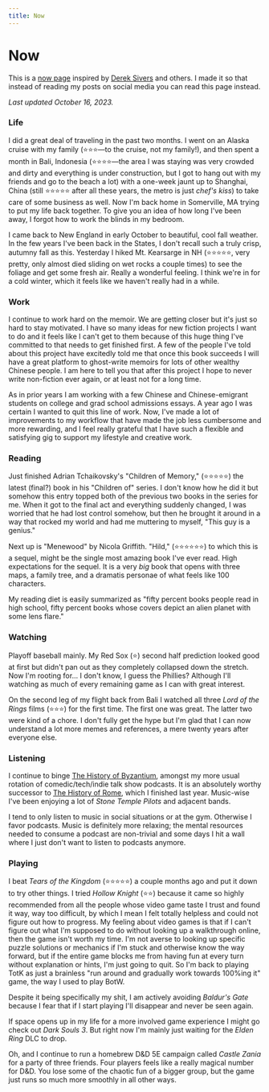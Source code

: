```yaml
---
title: Now
---
```

# Now

This is a [now page](https://nownownow.com/about) inspired by [Derek Sivers](https://sive.rs/nowff) and others. I made it so that instead of reading my posts on social media you can read this page instead.

*Last updated October 16, 2023.*

### Life

I did a great deal of traveling in the past two months. I went on an Alaska cruise with my family (⭐️⭐️⭐️—to the cruise, not my family!), and then spent a month in Bali, Indonesia (⭐️⭐️⭐️⭐️—the area I was staying was very crowded and dirty and everything is under construction, but I got to hang out with my friends and go to the beach a lot) with a one-week jaunt up to Shanghai, China (still ⭐️⭐️⭐️⭐️⭐️ after all these years, the metro is just *chef's kiss*) to take care of some business as well. Now I'm back home in Somerville, MA trying to put my life back together. To give you an idea of how long I've been away, I forgot how to work the blinds in my bedroom.

I came back to New England in early October to beautiful, cool fall weather. In the few years I've been back in the States, I don't recall such a truly crisp, autumny fall as this. Yesterday I hiked Mt. Kearsarge in NH (⭐️⭐️⭐️⭐️⭐️, very pretty, only almost died sliding on wet rocks a couple times) to see the foliage and get some fresh air. Really a wonderful feeling. I think we're in for a cold winter, which it feels like we haven't really had in a while.

### Work

I continue to work hard on the memoir. We are getting closer but it's just so hard to stay motivated. I have so many ideas for new fiction projects I want to do and it feels like I can't get to them because of this huge thing I've committed to that needs to get finished first. A few of the people I've told about this project have excitedly told me that once this book succeeds I will have a great platform to ghost-write memoirs for lots of other wealthy Chinese people. I am here to tell you that after this project I hope to never write non-fiction ever again, or at least not for a long time.

As in prior years I am working with a few Chinese and Chinese-emigrant students on college and grad school admissions essays. A year ago I was certain I wanted to quit this line of work. Now, I've made a lot of improvements to my workflow that have made the job less cumbersome and more rewarding, and I feel really grateful that I have such a flexible and satisfying gig to support my lifestyle and creative work.

### Reading

Just finished Adrian Tchaikovsky's "Children of Memory," (⭐️⭐️⭐️⭐️⭐️) the latest (final?) book in his "Children of" series. I don't know how he did it but somehow this entry topped both of the previous two books in the series for me. When it got to the final act and everything suddenly changed, I was worried that he had lost control somehow, but then he brought it around in a way that rocked my world and had me muttering to myself, "This guy is a genius."

Next up is "Menewood" by Nicola Griffith. "Hild," (⭐️⭐️⭐️⭐️⭐️⭐️) to which this is a sequel, might be the single most amazing book I've ever read. High expectations for the sequel. It is a very _big_ book that opens with three maps, a family tree, and a dramatis personae of what feels like 100 characters.

My reading diet is easily summarized as "fifty percent books people read in high school, fifty percent books whose covers depict an alien planet with some lens flare."

### Watching

Playoff baseball mainly. My Red Sox (⭐️) second half prediction looked good at first but didn't pan out as they completely collapsed down the stretch. Now I'm rooting for... I don't know, I guess the Phillies? Although I'll watching as much of every remaining game as I can with great interest.

On the second leg of my flight back from Bali I watched all three _Lord of the Rings_ films (⭐️⭐️⭐️) for the first time. The first one was great. The latter two were kind of a chore. I don't fully get the hype but I'm glad that I can now understand a lot more memes and references, a mere twenty years after everyone else.

### Listening

I continue to binge [The History of Byzantium](https://thehistoryofbyzantium.com/), amongst my more usual rotation of comedic/tech/indie talk show podcasts. It is an absolutely worthy successor to [The History of Rome](https://thehistoryofrome.typepad.com/), which I finished last year. Music-wise I've been enjoying a lot of _Stone Temple Pilots_ and adjacent bands.

I tend to only listen to music in social situations or at the gym. Otherwise I favor podcasts. Music is definitely more relaxing; the mental resources needed to consume a podcast are non-trivial and some days I hit a wall where I just don't want to listen to podcasts anymore.

### Playing

I beat _Tears of the Kingdom_ (⭐️⭐️⭐️⭐️⭐️) a couple months ago and put it down to try other things. I tried _Hollow Knight_ (⭐️⭐) because it came so highly recommended from all the people whose video game taste I trust and found it way, way too difficult, by which I mean I felt totally helpless and could not figure out how to progress. My feeling about video games is that if I can't figure out what I'm supposed to do without looking up a walkthrough online, then the game isn't worth my time. I'm not averse to looking up specific puzzle solutions or mechanics if I'm stuck and otherwise know the way forward, but if the entire game blocks me from having fun at every turn without explanation or hints, I'm just going to quit. So I'm back to playing TotK as just a brainless "run around and gradually work towards 100%ing it" game, the way I used to play BotW.

Despite it being specifically my shit, I am actively avoiding _Baldur's Gate_ because I fear that if I start playing I'll disappear and never be seen again.

If space opens up in my life for a more involved game experience I might go check out _Dark Souls 3_. But right now I'm mainly just waiting for the _Elden Ring_ DLC to drop.

Oh, and I continue to run a homebrew D&D 5E campaign called _Castle Zania_ for a party of three friends. Four players feels like a really magical number for D&D. You lose some of the chaotic fun of a bigger group, but the game just runs so much more smoothly in all other ways.
